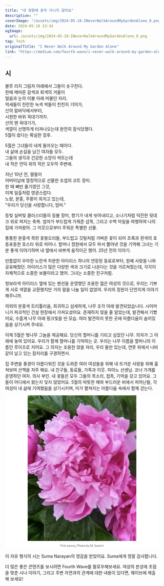 ```yaml
---
title: "내 정원에 혼자 다니지 않아요"
description: ""
coverImage: "/assets/img/2024-05-18-INeverWalkAroundMyGardenAlone_0.png"
date: 2024-05-18 23:34
ogImage: 
  url: /assets/img/2024-05-18-INeverWalkAroundMyGardenAlone_0.png
tag: Tech
originalTitle: "I Never Walk Around My Garden Alone"
link: "https://medium.com/fourth-wave/i-never-walk-around-my-garden-alone-c09604946502"
---
```



## 시

블루 리지 그림자 아래에서 그들이 솟구친다.  
한때 메마른 갈색과 회색의 겨울이  
얼음과 눈의 이불 아래 머물던 자리.  
억새들이 찬란한 녹색 싹들이 천천히 기어가,  
산의 밑바닥에서부터,  
시원한 바위 꼭대기까지.  
산의 맨 꼭대기가,  
색깔이 선명하게 터져나오는데 완전히 잠식당했다.  
5월이 왔다는 확실한 징후.

5월은 그녀들이 내게 돌아오는 때이다.  
내 삶에 손길을 남긴 여자들 모두.  
그들의 생각과 건강한 소망이 싹트는데  
내 작은 언덕 위의 작은 오두막 주변에.

지난 10년 전, 딸들이  
어버이날에 열정적으로 선물한 조셉의 코트 장미.  
한 때 뼈빈 줄기였던 그것,  
이제 일출처럼 영광스럽다.  
노랑, 분홍, 주황이 외치고 있는데,  
"우리가 당신을 사랑합니다, 엄마."

<div class="content-ad"></div>

등빛 실버빛 클러스터들의 등불 장미,
향기가 내게 씻어내리고,
소나기처럼 덕진한 뒷데크 위로 퍼지는 축복.
엄마가 부드럽게 가꿔준 삽목,
그리고 수백 마일을 여행하여
나의 집에 가져왔어.
그 이웃으로부터 주워온 특별한 선물.

통통한 분홍색 목련 꽃봉오리들,
부드럽고 깃털처럼 가벼운 꽃이 되어
초록과 흰색의 포동포동한 호스타 위로 피어나.
할머니 정원에서 모두 파서 뽑아낸 것을 기억해
그녀는 기분 좋게 이야기하며 내 옆에서 바쁘게 움직이곤 했어.
25년 전의 이야기.

빈틈없이 우아한 노란색 차분한 아이리스
하나의 연장된 동료로부터,
원예 사랑을 나와 공유해줬던.
아이리스가 많은 다양한 색과 크기로 나온다는 것을
가르쳐줬는데,
각각이 자체적으로 소중한 보물이라고 했어.
그녀는 소중한 친구처럼.

청보라색 아이리스
옆에 있는 펜션을 운영했던 조용한 젊은 여성의 것으로,
우리는 기쁘게 서로 색깔을 교환했지만
거의 말을 나눌 일이 없었어.
우리의 정원이 단언지게 이야기해주니까.

<div class="content-ad"></div>

의외의 분홍색 트리튤리움,
희귀하고 섬세하게,
나무 조각 아래 발견되었습니다.
시어머니가 파괴적인 건설 현장에서 가져오셨어요.
존재하지 않을 줄 알았는데, 발견해서 기뻤어요,
수줍게 나무 아래 핑크빛을 띤 모습.
여러 발견하지 못한 곳에 아름다움이 숨어있음을 상기시켜 주네요.

이제 5월은 벚나무 그늘을 제공해요.
당신의 할머니를 기리고 심었던 나무.
의자가 그 아래에 놓여 있어요.
우리가 함께 할머니를 기억하는 곳.
우리는 나무 이름을 할머니의 이름인 루이즈로 지어요.
그 의자는 조용한 앉을 자리,
우리 둘만 있는데,
연못 위에서 나비 같이 날고 있는 잠자리를 구경하면서.

집 주변을 풍경이 아름다워진 것을 도와준 여러 여성들을 위해
내 뜨거운 사랑을 위해 훔쳐보며 산책을 자주 해요.
내 친구들, 동료들,
가족과 이웃.
피아노 선생님.
코너 가게를 운영하던 여자.
의사 부인.
내 꽃들은 모두 그들의 목소리, 접촉, 기억을 갖고 있어요.
그들이 어디에서 왔는지 잊지 않았어요.
5월의 따뜻한 해와 부드러운 비에서 피어난들,
각 여성이 내 삶에 기여했음을 상기시키며,
미가 펼쳐지는 아름다움 속에서 함께 걷는다.

![이미지](/assets/img/2024-05-18-INeverWalkAroundMyGardenAlone_0.png)

<div class="content-ad"></div>

이 자유 형식의 시는 Suma Narayan의 영감을 받았어요. Suma에게 정말 감사합니다.

더 많은 좋은 콘텐츠를 보시려면 Fourth Wave를 팔로우해보세요. 여성의 본성에 초점을 맞춘 시나 이야기, 그리고 주변 자연과의 관계에 대한 내용이 있다면, 웨이브에 제출해 보세요!